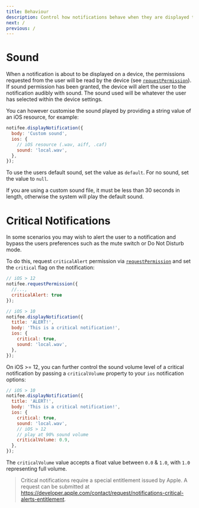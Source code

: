 ```yaml
---
title: Behaviour
description: Control how notifications behave when they are displayed to your users.
next: /
previous: /
---
```


# Sound

When a notification is about to be displayed on a device, the permissions requested from the user will be read by the device
(see [`requestPermission`](/react-native/reference/requestpermission)). If sound permission has been granted, the device
will alert the user to the notification audibly with sound. The sound used will be whatever the user has selected within
the device settings.

You can however customise the sound played by providing a string value of an iOS resource, for example:

```js
notifee.displayNotification({
  body: 'Custom sound',
  ios: {
    // iOS resource (.wav, aiff, .caf)
    sound: 'local.wav',
  },
});
```

To use the users default sound, set the value as `default`. For no sound, set the value to `null`.

If you are using a custom sound file, it must be less than 30 seconds in length, otherwise the system will play the default sound.

# Critical Notifications

In some scenarios you may wish to alert the user to a notification and bypass the users preferences such as the mute switch or Do Not Disturb mode.

To do this, request `criticalAlert` permission via [`requestPermission`](/react-native/reference/requestpermission) and set the `critical` flag on the notification:

```js
// iOS > 12
notifee.requestPermission({
  //...,
  criticalAlert: true
});

// iOS > 10
notifee.displayNotification({
  title: 'ALERT!',
  body: 'This is a critical notification!',
  ios: {
    critical: true,
    sound: 'local.wav',
  },
});
```

On iOS >= 12, you can further control the sound volume level of a critical notification by passing a `criticalVolume`
property to your `ios` notification options:

```js
// iOS > 10
notifee.displayNotification({
  title: 'ALERT!',
  body: 'This is a critical notification!',
  ios: {
    critical: true,
    sound: 'local.wav',
    // iOS > 12
    // play at 90% sound volume
    criticalVolume: 0.9,
  },
});
```

The `criticalVolume` value accepts a float value between `0.0` & `1.0`, with `1.0` representing full volume.

> Critical notifications require a special entitlement issued by Apple. A request can be submitted at https://developer.apple.com/contact/request/notifications-critical-alerts-entitlement.

